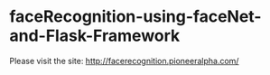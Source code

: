 # faceRecognition-using-faceNet-and-Flask-Framework
Please visit the site: http://facerecognition.pioneeralpha.com/
